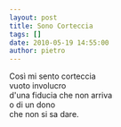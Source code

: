 ```yaml
---
layout: post
title: Sono Corteccia
tags: []
date: 2010-05-19 14:55:00
author: pietro
---
```

Così mi sento corteccia<br/>vuoto involucro<br/>d'una fiducia che non arriva<br/>o di un dono<br/>che non si sa dare.
